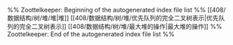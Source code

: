 %% Zoottelkeeper: Beginning of the autogenerated index file list  %%
 [[408/数据结构/树/堆/堆|堆]]
 [[408/数据结构/树/堆/优先队列的完全二叉树表示|优先队列的完全二叉树表示]]
 [[408/数据结构/树/堆/最大堆的操作|最大堆的操作]]
%% Zoottelkeeper: End of the autogenerated index file list  %%
